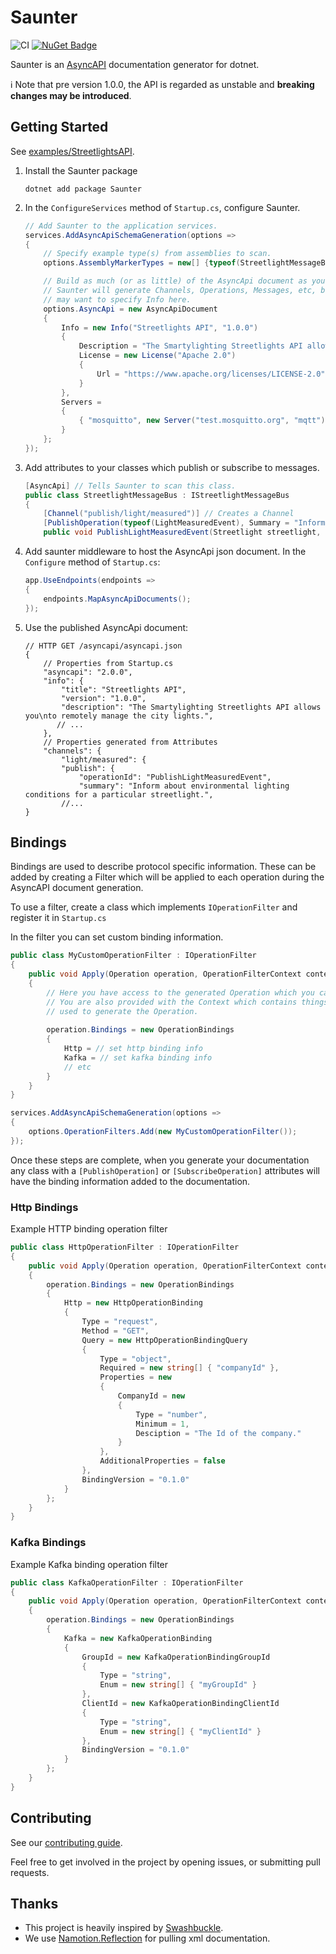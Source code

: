 # Saunter

![CI](https://github.com/tehmantra/saunter/workflows/CI/badge.svg)
[![NuGet Badge](https://buildstats.info/nuget/saunter?includePreReleases=true)](https://www.nuget.org/packages/Saunter/)

Saunter is an [AsyncAPI](https://github.com/asyncapi/asyncapi) documentation generator for dotnet.


ℹ Note that pre version 1.0.0, the API is regarded as unstable and **breaking changes may be introduced**.


## Getting Started

See [examples/StreetlightsAPI](examples/StreetlightsAPI).


1. Install the Saunter package

    ```
    dotnet add package Saunter
    ```

2. In the `ConfigureServices` method of `Startup.cs`, configure Saunter.

    ```csharp
    // Add Saunter to the application services. 
    services.AddAsyncApiSchemaGeneration(options =>
    {
        // Specify example type(s) from assemblies to scan.
        options.AssemblyMarkerTypes = new[] {typeof(StreetlightMessageBus)};

        // Build as much (or as little) of the AsyncApi document as you like.
        // Saunter will generate Channels, Operations, Messages, etc, but you
        // may want to specify Info here.
        options.AsyncApi = new AsyncApiDocument
        {
            Info = new Info("Streetlights API", "1.0.0")
            {
                Description = "The Smartylighting Streetlights API allows you\nto remotely manage the city lights.",
                License = new License("Apache 2.0")
                {
                    Url = "https://www.apache.org/licenses/LICENSE-2.0"
                }
            },
            Servers =
            {
                { "mosquitto", new Server("test.mosquitto.org", "mqtt") }
            }
        };
    });
    ```

3. Add attributes to your classes which publish or subscribe to messages.

    ```csharp
    [AsyncApi] // Tells Saunter to scan this class.
    public class StreetlightMessageBus : IStreetlightMessageBus
    {
        [Channel("publish/light/measured")] // Creates a Channel
        [PublishOperation(typeof(LightMeasuredEvent), Summary = "Inform about environmental lighting conditions for a particular streetlight.")] // A simple Publish operation.
        public void PublishLightMeasuredEvent(Streetlight streetlight, int lumens) {}
    ```

4. Add saunter middleware to host the AsyncApi json document. In the `Configure` method of `Startup.cs`:

    ```csharp
    app.UseEndpoints(endpoints =>
    {
        endpoints.MapAsyncApiDocuments();
    });
    ```

5. Use the published AsyncApi document:

    ```jsonc
    // HTTP GET /asyncapi/asyncapi.json
    {
        // Properties from Startup.cs
        "asyncapi": "2.0.0",
        "info": {
            "title": "Streetlights API",
            "version": "1.0.0",
            "description": "The Smartylighting Streetlights API allows you\nto remotely manage the city lights.",
           // ...
        },
        // Properties generated from Attributes
        "channels": {
            "light/measured": {
            "publish": {
                "operationId": "PublishLightMeasuredEvent",
                "summary": "Inform about environmental lighting conditions for a particular streetlight.",
            //...
    }
    ```

## Bindings
Bindings are used to describe protocol specific information. These can be added by creating a Filter which will be applied to each operation during the AsyncAPI document generation.

To use a filter, create a class which implements `IOperationFilter` and register it in `Startup.cs` 

In the filter you can set custom binding information.

```csharp
public class MyCustomOperationFilter : IOperationFilter
{
    public void Apply(Operation operation, OperationFilterContext context)
    {
        // Here you have access to the generated Operation which you can modify.
        // You are also provided with the Context which contains things like the MethodInfo and Attribute
        // used to generate the Operation.
        
        operation.Bindings = new OperationBindings
        {
            Http = // set http binding info
            Kafka = // set kafka binding info
            // etc
        }
    }
}
```

```csharp
services.AddAsyncApiSchemaGeneration(options =>
{
    options.OperationFilters.Add(new MyCustomOperationFilter());
});
```

Once these steps are complete, when you generate your documentation any class with a `[PublishOperation]` or `[SubscribeOperation]` attributes will have the binding information added to the documentation.


### Http Bindings

Example HTTP binding operation filter
 
```csharp
public class HttpOperationFilter : IOperationFilter
{
    public void Apply(Operation operation, OperationFilterContext context)
    {
        operation.Bindings = new OperationBindings
        {
            Http = new HttpOperationBinding
            {
                Type = "request",
                Method = "GET",
                Query = new HttpOperationBindingQuery
                {
                    Type = "object",
                    Required = new string[] { "companyId" },
                    Properties = new
                    {
                        CompanyId = new
                        {
                            Type = "number",
                            Minimum = 1,
                            Desciption = "The Id of the company."
                        }
                    },
                    AdditionalProperties = false
                },
                BindingVersion = "0.1.0"
            }
        };
    }
}
```

### Kafka Bindings
 
Example Kafka binding operation filter

```csharp
public class KafkaOperationFilter : IOperationFilter
{
    public void Apply(Operation operation, OperationFilterContext context)
    {
        operation.Bindings = new OperationBindings
        {
            Kafka = new KafkaOperationBinding
            {          
                GroupId = new KafkaOperationBindingGroupId
                {
                    Type = "string",
                    Enum = new string[] { "myGroupId" }     
                },
                ClientId = new KafkaOperationBindingClientId
                {
                    Type = "string",
                    Enum = new string[] { "myClientId" }
                },
                BindingVersion = "0.1.0"
            }
        };
    }
}
```

## Contributing

See our [contributing guide](./CONTRIBUTING.md).

Feel free to get involved in the project by opening issues, or submitting pull requests.

## Thanks

* This project is heavily inspired by [Swashbuckle](https://github.com/domaindrivendev/Swashbuckle.AspNetCore).
* We use [Namotion.Reflection](https://github.com/RicoSuter/Namotion.Reflection) for pulling xml documentation.

